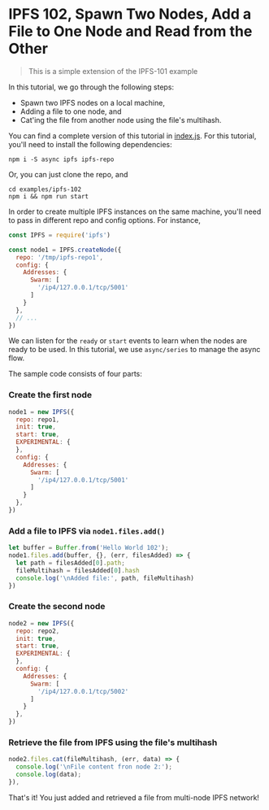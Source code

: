 # IPFS 102, Spawn Two Nodes, Add a File to One Node and Read from the Other
> This is a simple extension of the IPFS-101 example

In this tutorial, we go through the following steps:

* Spawn two IPFS nodes on a local machine,
* Adding a file to one node, and
* Cat'ing the file from another node using the file's multihash.

You can find a complete version of this tutorial in [index.js](./index.js). 
For this tutorial, you'll need to install the following dependencies:

    npm i -S async ipfs ipfs-repo

Or, you can just clone the repo, and

    cd examples/ipfs-102
    npm i && npm run start


In order to create multiple IPFS instances on the same machine,
you'll need to pass in different repo and config options.
For instance,

```JavaScript
const IPFS = require('ipfs')

const node1 = IPFS.createNode({
  repo: '/tmp/ipfs-repo1',
  config: {
    Addresses: {
      Swarm: [
        '/ip4/127.0.0.1/tcp/5001'
      ]
    }
  },
  // ...
})
```

We can listen for the `ready` or `start` events to learn when the nodes are ready to be used. In this tutorial, we use `async/series` to manage the async flow.

The sample code consists of four parts:


### Create the first node

```JavaScript
node1 = new IPFS({
  repo: repo1,
  init: true,
  start: true,
  EXPERIMENTAL: {
  },
  config: {
    Addresses: {
      Swarm: [
        '/ip4/127.0.0.1/tcp/5001'
      ]
    }
  },
})
```


### Add a file to IPFS via `node1.files.add()`

```JavaScript
let buffer = Buffer.from('Hello World 102');
node1.files.add(buffer, {}, (err, filesAdded) => {
  let path = filesAdded[0].path;
  fileMultihash = filesAdded[0].hash
  console.log('\nAdded file:', path, fileMultihash)
})
```


### Create the second node

```JavaScript
node2 = new IPFS({
  repo: repo2,
  init: true,
  start: true,
  EXPERIMENTAL: {
  },
  config: {
    Addresses: {
      Swarm: [
        '/ip4/127.0.0.1/tcp/5002'
      ]
    }
  },
})
```

### Retrieve the file from IPFS using the file's multihash

```JavaScript
node2.files.cat(fileMultihash, (err, data) => {
  console.log('\nFile content fron node 2:');
  console.log(data);
}),
```



That's it! 
You just added and retrieved a file from multi-node IPFS network!
